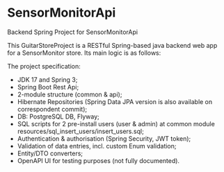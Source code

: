 # SensorMonitorApi
Backend Spring Project for SensorMonitorApi

This GuitarStoreProject is a RESTful Spring-based java backend web app for a SensorMonitor store.
Its main logic is as follows:

The project specification:
- JDK 17 and Spring 3;
- Spring Boot Rest Api;
- 2-module structure (common & api);
- Hibernate Repositories (Spring Data JPA version is also available on correspondent commit);
- DB: PostgreSQL DB, Flyway;
- SQL scripts for 2 pre-install users (user & admin) at common module resources/sql_insert_users/insert_users.sql;
- Authentication & authorisation (Spring Security, JWT token);
- Validation of data entries, incl. custom Enum validation;
- Entity/DTO converters;
- OpenAPI UI for testing purposes (not fully documented).
